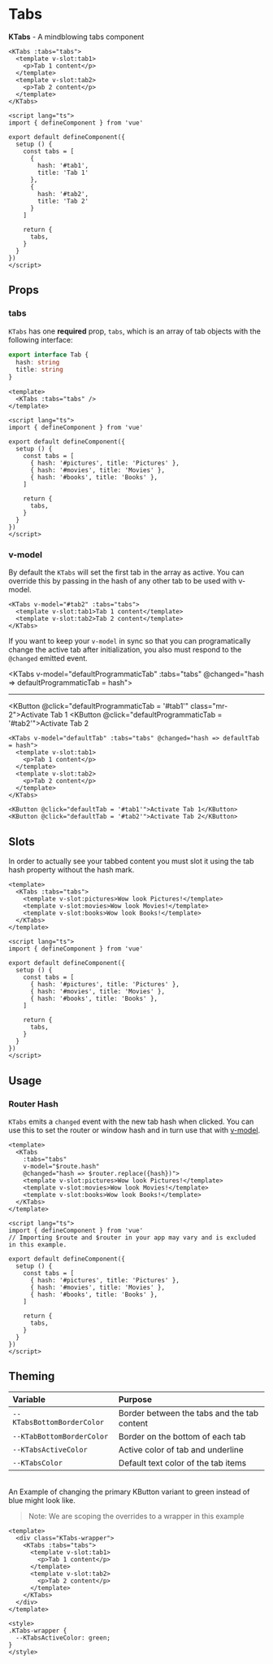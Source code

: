 # Tabs

**KTabs** - A mindblowing tabs component

<KTabs :tabs="tabs">
  <template v-slot:tab1>
    <p>Tab 1 content</p>
  </template>
  <template v-slot:tab2>
    <p>Tab 2 content</p>
  </template>
</KTabs>

```vue
<KTabs :tabs="tabs">
  <template v-slot:tab1>
    <p>Tab 1 content</p>
  </template>
  <template v-slot:tab2>
    <p>Tab 2 content</p>
  </template>
</KTabs>

<script lang="ts">
import { defineComponent } from 'vue'

export default defineComponent({
  setup () {
    const tabs = [
      {
        hash: '#tab1',
        title: 'Tab 1'
      },
      {
        hash: '#tab2',
        title: 'Tab 2'
      }
    ]

    return {
      tabs,
    }
  }
})
</script>
```

## Props

### tabs

`KTabs` has one **required** prop, `tabs`, which is an array of tab objects with the following interface:

```ts
export interface Tab {
  hash: string
  title: string
}
```

```vue
<template>
  <KTabs :tabs="tabs" />
</template>

<script lang="ts">
import { defineComponent } from 'vue'

export default defineComponent({
  setup () {
    const tabs = [
      { hash: '#pictures', title: 'Pictures' },
      { hash: '#movies', title: 'Movies' },
      { hash: '#books', title: 'Books' },
    ]

    return {
      tabs,
    }
  }
})
</script>
```

### v-model

By default the `KTabs` will set the first tab in the array as active. You can override this by passing in the hash of any other tab to be used with v-model.

<KTabs v-model="defaultTab" :tabs="tabs">
  <template v-slot:tab1>
    <p>Tab 1 content</p>
  </template>
  <template v-slot:tab2>
    <p>Tab 2 content</p>
  </template>
</KTabs>

```vue
<KTabs v-model="#tab2" :tabs="tabs">
  <template v-slot:tab1>Tab 1 content</template>
  <template v-slot:tab2>Tab 2 content</template>
</KTabs>
```

If you want to keep your `v-model` in sync so that you can programatically change the active tab after initialization, you also must respond to the `@changed` emitted event.

<KTabs v-model="defaultProgrammaticTab" :tabs="tabs" @changed="hash => defaultProgrammaticTab = hash">
  <template v-slot:tab1>
    <p>Tab 1 content</p>
  </template>
  <template v-slot:tab2>
    <p>Tab 2 content</p>
  </template>
</KTabs>

<hr />

<KButton @click="defaultProgrammaticTab = '#tab1'" class="mr-2">Activate Tab 1</KButton>
<KButton @click="defaultProgrammaticTab = '#tab2'">Activate Tab 2</KButton>

```vue
<KTabs v-model="defaultTab" :tabs="tabs" @changed="hash => defaultTab = hash">
  <template v-slot:tab1>
    <p>Tab 1 content</p>
  </template>
  <template v-slot:tab2>
    <p>Tab 2 content</p>
  </template>
</KTabs>

<KButton @click="defaultTab = '#tab1'">Activate Tab 1</KButton>
<KButton @click="defaultTab = '#tab2'">Activate Tab 2</KButton>
```

## Slots

In order to actually see your tabbed content you must slot it using the tab hash property without the hash mark.

<KTabs :tabs="slottedTabs">
  <template v-slot:pictures>
    <p>Wow look Pictures!</p>
  </template>
  <template v-slot:movies>
    <p>Wow look Movies!</p>
  </template>
  <template v-slot:books>
    <p>Wow look Books!</p>
  </template>
</KTabs>

```vue
<template>
  <KTabs :tabs="tabs">
    <template v-slot:pictures>Wow look Pictures!</template>
    <template v-slot:movies>Wow look Movies!</template>
    <template v-slot:books>Wow look Books!</template>
  </KTabs>
</template>

<script lang="ts">
import { defineComponent } from 'vue'

export default defineComponent({
  setup () {
    const tabs = [
      { hash: '#pictures', title: 'Pictures' },
      { hash: '#movies', title: 'Movies' },
      { hash: '#books', title: 'Books' },
    ]

    return {
      tabs,
    }
  }
})
</script>
```

## Usage

### Router Hash

`KTabs` emits a `changed` event with the new tab hash when clicked. You can use this to set the router or window hash and in turn use that with [v-model](#v-model).

```vue
<template>
  <KTabs
    :tabs="tabs"
    v-model="$route.hash"
    @changed="hash => $router.replace({hash})">
    <template v-slot:pictures>Wow look Pictures!</template>
    <template v-slot:movies>Wow look Movies!</template>
    <template v-slot:books>Wow look Books!</template>
  </KTabs>
</template>

<script lang="ts">
import { defineComponent } from 'vue'
// Importing $route and $router in your app may vary and is excluded in this example.

export default defineComponent({
  setup () {
    const tabs = [
      { hash: '#pictures', title: 'Pictures' },
      { hash: '#movies', title: 'Movies' },
      { hash: '#books', title: 'Books' },
    ]

    return {
      tabs,
    }
  }
})
</script>
```

## Theming

| Variable | Purpose
|:-------- |:-------
| `--KTabsBottomBorderColor`| Border between the tabs and the tab content
| `--KTabBottomBorderColor`| Border on the bottom of each tab
| `--KTabsActiveColor`| Active color of tab and underline
| `--KTabsColor`| Default text color of the tab items

\
An Example of changing the primary KButton variant to green instead of blue might
look like.
> Note: We are scoping the overrides to a wrapper in this example

<div class="KTabs-wrapper">
  <KTabs :tabs="tabs">
    <template v-slot:tab1>
      <p>Tab 1 content</p>
    </template>
    <template v-slot:tab2>
      <p>Tab 2 content</p>
    </template>
  </KTabs>
</div>

```vue
<template>
  <div class="KTabs-wrapper">
    <KTabs :tabs="tabs">
      <template v-slot:tab1>
        <p>Tab 1 content</p>
      </template>
      <template v-slot:tab2>
        <p>Tab 2 content</p>
      </template>
    </KTabs>
  </div>
</template>

<style>
.KTabs-wrapper {
  --KTabsActiveColor: green;
}
</style>
```

<script>
export default {
  data() {
    return {
      defaultTab: '#tab2',
      defaultProgrammaticTab: '#tab2',
      tabs: [
        {
          hash: '#tab1',
          title: 'Tab 1'
        },
        {
          hash: '#tab2',
          title: 'Tab 2'
        }
      ],
      slottedTabs: [
        { hash: '#pictures', title: 'Pictures' },
        { hash: '#movies', title: 'Movies' },
        { hash: '#books', title: 'Books' },
      ],
    }
  }
}
</script>

<style lang="scss">
.KTabs-wrapper {
  --KTabsActiveColor: green;
}
</style>
